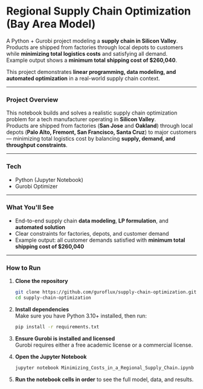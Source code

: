 # Regional Supply Chain Optimization (Bay Area Model)

A Python + Gurobi project modeling a **supply chain in Silicon Valley**.  
Products are shipped from factories through local depots to customers while **minimizing total logistics costs** and satisfying all demand.  
Example output shows a **minimum total shipping cost of $260,040**.  

This project demonstrates **linear programming, data modeling, and automated optimization** in a real-world supply chain context.

---

### Project Overview

This notebook builds and solves a realistic supply chain optimization problem for a tech manufacturer operating in **Silicon Valley**.  
Products are shipped from factories (**San Jose** and **Oakland**) through local depots (**Palo Alto, Fremont, San Francisco, Santa Cruz**) to major customers — minimizing total logistics cost by balancing **supply, demand, and throughput constraints**.

---

### Tech
- Python (Jupyter Notebook)  
- Gurobi Optimizer    

---

### What You'll See
- End-to-end supply chain **data modeling**, **LP formulation**, and **automated solution**  
- Clear constraints for factories, depots, and customer demand  
- Example output: all customer demands satisfied with **minimum total shipping cost of $260,040**

---

### How to Run
1. **Clone the repository**
    ```bash
    git clone https://github.com/guroflux/supply-chain-optimization.git
    cd supply-chain-optimization
    ```

2. **Install dependencies**  
   Make sure you have Python 3.10+ installed, then run:
    ```bash
    pip install -r requirements.txt
    ```

3. **Ensure Gurobi is installed and licensed**  
   Gurobi requires either a free academic license or a commercial license.

4. **Open the Jupyter Notebook**
    ```bash
    jupyter notebook Minimizing_Costs_in_a_Regional_Supply_Chain.ipynb 
    ```

5. **Run the notebook cells in order** to see the full model, data, and results.

